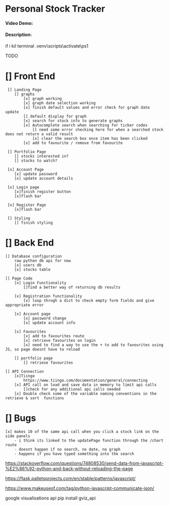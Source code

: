 
# Personal Stock Tracker
#### Video Demo:  <URL HERE>
#### Description:

if i kil terminal
.venv\scripts\activate\ps1

TODO
# [] Front End
     [] Landing Page
        [] graphs
            [x] graph working
            [x] graph date selection working
            [x] finish default values and error check for graph date update
            [] default display for graph
            [x] search for stock info to generate graphs
            [x] Autocomplete search when searching for ticker codes
                [] need some error checking here for when a searched stock does not return a valid result
                [x] clear the search box once item has been clicked
            [x] add to favourite / remove from favourite

     [] Portfolio Page
        [] stocks interested in?
        [] stocks to watch? 

     [x] Account Page
        [x] update password
        [x] update account details
        
     [x] Login page
        [x]finish register button
        [x]flash bar

     [x] Register Page
        [x]flash bar
        
     [] Styling
        [] finish styling

# [] Back End
    [] Database configuration
        raw python db api for now
        [x] users db
        [x] stocks table

    [] Page Code 
        [x] Login Functionality
            []find a better way of returning db results

        [x] Registration functionality
            [x] loop throgh a dict to check empty form fields and give appropriate error

        [x] Account page
            [x] password change
            [x] update account info

        [x] Favourites
            [x] add to favourites route
            [x] retrieve favourites on login
            [x] need to find a way to use the + to add to favourites using JS, so page doesnt have to reload

        [] portfolio page
            [] retrieve favourites

    [] API Connection 
        [x]Tiingo
            https://www.tiingo.com/documentation/general/connecting
        [x] API call on load and save data in memory to limit api calls
            []check for any additional api calls needed
        [x] Double check some of the variable naming conventions in the retrieve & sort  functions
# [] Bugs
    [x] makes 10 of the same api call when you click a stock link on the side panels
        - i think its linked to the updatePage function through the /chart route
        - doesnt happen if no search, no date, no graph 
        - happens if you have typed something into the search


https://stackoverflow.com/questions/74808530/send-data-from-javascript-%E2%86%92-python-and-back-without-reloading-the-page

https://flask.palletsprojects.com/en/stable/patterns/javascript/

https://www.makeuseof.com/tag/python-javascript-communicate-json/

google visualisations api 
pip install gviz_api